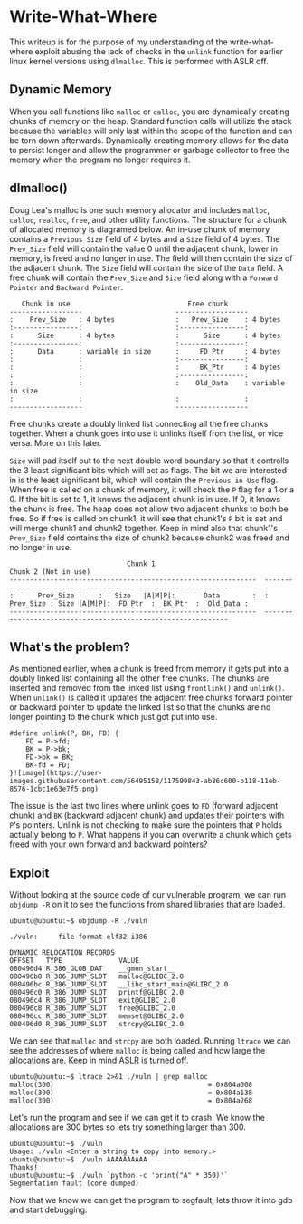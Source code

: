 # Write-What-Where
This writeup is for the purpose of my understanding of the write-what-where exploit abusing the lack of checks in the `unlink` function for earlier linux kernel versions 
using `dlmalloc`. This is performed with ASLR off.

## Dynamic Memory
When you call functions like `malloc` or `calloc`, you are dynamically creating chunks of memory on the heap. Standard function calls will utilize the stack because the variables
will only last within the scope of the function and can be torn down afterwards. Dynamically creating memory allows for the data to persist longer and allow the programmer or
garbage collector to free the memory when the program no longer requires it.

## dlmalloc()
Doug Lea's malloc is one such memory allocator and includes `malloc`, `calloc`, `realloc`, `free`, and other utility functions. The structure for a chunk of allocated memory is
diagramed below. An in-use chunk of memory contains a `Previous Size` field of 4 bytes and a `Size` field of 4 bytes. The `Prev_Size` field will contain the value 0 until the
adjacent chunk, lower in memory, is freed and no longer in use. The field will then contain the size of the adjacent chunk. The `Size` field will contain the size of the `Data` field. A free chunk will contain the `Prev_Size` and `Size` field along with a `Forward Pointer` and `Backward Pointer`. 

```
   Chunk in use                             Free chunk
------------------                       ------------------
:    Prev_Size   : 4 bytes               :   Prev_Size    : 4 bytes
:----------------:                       :----------------:
:      Size      : 4 bytes               :      Size      : 4 bytes
:----------------:                       :----------------:
:      Data      : variable in size      :     FD_Ptr     : 4 bytes
:                :                       :----------------:
:                :                       :     BK_Ptr     : 4 bytes
:                :                       :----------------:
:                :                       :    Old_Data    : variable in size
:                :                       :                :
------------------                       ------------------
```
Free chunks create a doubly linked list connecting all the free chunks together. When a chunk goes into use it unlinks itself from the list, or vice versa. More on this later.

`Size` will pad itself out to the next double word boundary so that it controlls the 3 least significant bits which will act as flags. The bit we are interested in is the least significant bit, which will contain the `Previous in Use` flag. When free is called on a chunk of memory, it will check the `P` flag for a 1 or a 0. If the bit is set to 1, it knows the adjacent chunk is in use. If 0, it knows the chunk is free. The heap does not allow two adjacent chunks to both be free. So if free is called on chunk1, it will see that chunk1's `P` bit is set and will merge chunk1 and chunk2 together. Keep in mind also that chunk1's `Prev_Size` field contains the size of chunk2 because chunk2
was freed and no longer in use.
```
                             Chunk 1                                                 Chunk 2 (Not in use)
-------------------------------------------------------------  -------------------------------------------------------------
:      Prev_Size      :   Size   |A|M|P|:       Data        :  : Prev_Size : Size |A|M|P|:  FD_Ptr  :  BK_Ptr  :  Old_Data :   
-------------------------------------------------------------  -------------------------------------------------------------
```
## What's the problem?
As mentioned earlier, when a chunk is freed from memory it gets put into a doubly linked list containing all the other free chunks. The chunks are inserted and removed from the linked list using `frontlink()` and `unlink()`. When `unlink()` is called it updates the adjacent free chunks forward pointer or backward pointer to update the linked list so that the chunks are no longer pointing to the chunk which just got put into use.
```
#define unlink(P, BK, FD) {
	FD = P->fd;
	BK = P->bk;
	FD->bk = BK;
	BK-fd = FD;
}![image](https://user-images.githubusercontent.com/56495158/117599843-ab86c600-b118-11eb-8576-1cbc1e63e7f5.png)

```
The issue is the last two lines where unlink goes to `FD` (forward adjacent chunk) and `BK` (backward adjacent chunk) and updates their pointers with `P`'s pointers. Unlink is not checking to make sure the pointers that `P` holds actually belong to `P`. What happens if you can overwrite a chunk which gets freed with your own forward and backward pointers?
## Exploit
Without looking at the source code of our vulnerable program, we can run `objdump -R` on it to see the functions from shared libraries that are loaded.
```
ubuntu@ubuntu:~$ objdump -R ./vuln

./vuln:     file format elf32-i386

DYNAMIC RELOCATION RECORDS
OFFSET   TYPE              VALUE 
080496d4 R_386_GLOB_DAT    __gmon_start__
080496b8 R_386_JUMP_SLOT   malloc@GLIBC_2.0
080496bc R_386_JUMP_SLOT   __libc_start_main@GLIBC_2.0
080496c0 R_386_JUMP_SLOT   printf@GLIBC_2.0
080496c4 R_386_JUMP_SLOT   exit@GLIBC_2.0
080496c8 R_386_JUMP_SLOT   free@GLIBC_2.0
080496cc R_386_JUMP_SLOT   memset@GLIBC_2.0
080496d0 R_386_JUMP_SLOT   strcpy@GLIBC_2.0
```
We can see that `malloc` and `strcpy` are both loaded. Running `ltrace` we can see the addresses of where `malloc` is being called and how large the allocations are. Keep in mind ASLR is turned off.
```
ubuntu@ubuntu:~$ ltrace 2>&1 ./vuln | grep malloc
malloc(300)                                      = 0x804a008
malloc(300)                                      = 0x804a138
malloc(300)                                      = 0x804a268
```
Let's run the program and see if we can get it to crash. We know the allocations are 300 bytes so lets try something larger than 300.
```
ubuntu@ubuntu:~$ ./vuln
Usage: ./vuln <Enter a string to copy into memory.>
ubuntu@ubuntu:~$ ./vuln AAAAAAAAAA
Thanks!
ubuntu@ubuntu:~$ ./vuln `python -c 'print("A" * 350)'`
Segmentation fault (core dumped)
```
Now that we know we can get the program to segfault, lets throw it into gdb and start debugging. 

